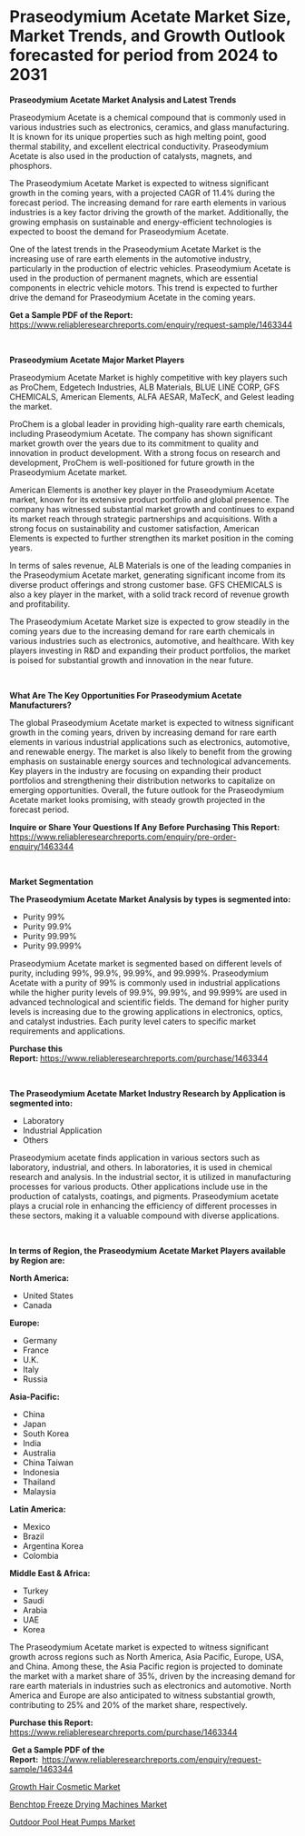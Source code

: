 <p><h1>Praseodymium Acetate Market Size, Market Trends, and Growth Outlook forecasted for period from 2024 to 2031</h1></p><p><strong>Praseodymium Acetate Market Analysis and Latest Trends</strong></p>
<p><p>Praseodymium Acetate is a chemical compound that is commonly used in various industries such as electronics, ceramics, and glass manufacturing. It is known for its unique properties such as high melting point, good thermal stability, and excellent electrical conductivity. Praseodymium Acetate is also used in the production of catalysts, magnets, and phosphors.</p><p>The Praseodymium Acetate Market is expected to witness significant growth in the coming years, with a projected CAGR of 11.4% during the forecast period. The increasing demand for rare earth elements in various industries is a key factor driving the growth of the market. Additionally, the growing emphasis on sustainable and energy-efficient technologies is expected to boost the demand for Praseodymium Acetate.</p><p>One of the latest trends in the Praseodymium Acetate Market is the increasing use of rare earth elements in the automotive industry, particularly in the production of electric vehicles. Praseodymium Acetate is used in the production of permanent magnets, which are essential components in electric vehicle motors. This trend is expected to further drive the demand for Praseodymium Acetate in the coming years.</p></p>
<p><strong>Get a Sample PDF of the Report:&nbsp;</strong> <a href="https://www.reliableresearchreports.com/enquiry/request-sample/1463344">https://www.reliableresearchreports.com/enquiry/request-sample/1463344</a></p>
<p>&nbsp;</p>
<p><strong>Praseodymium Acetate Major Market Players</strong></p>
<p><p>Praseodymium Acetate Market is highly competitive with key players such as ProChem, Edgetech Industries, ALB Materials, BLUE LINE CORP, GFS CHEMICALS, American Elements, ALFA AESAR, MaTecK, and Gelest leading the market.</p><p>ProChem is a global leader in providing high-quality rare earth chemicals, including Praseodymium Acetate. The company has shown significant market growth over the years due to its commitment to quality and innovation in product development. With a strong focus on research and development, ProChem is well-positioned for future growth in the Praseodymium Acetate market.</p><p>American Elements is another key player in the Praseodymium Acetate market, known for its extensive product portfolio and global presence. The company has witnessed substantial market growth and continues to expand its market reach through strategic partnerships and acquisitions. With a strong focus on sustainability and customer satisfaction, American Elements is expected to further strengthen its market position in the coming years.</p><p>In terms of sales revenue, ALB Materials is one of the leading companies in the Praseodymium Acetate market, generating significant income from its diverse product offerings and strong customer base. GFS CHEMICALS is also a key player in the market, with a solid track record of revenue growth and profitability.</p><p>The Praseodymium Acetate Market size is expected to grow steadily in the coming years due to the increasing demand for rare earth chemicals in various industries such as electronics, automotive, and healthcare. With key players investing in R&D and expanding their product portfolios, the market is poised for substantial growth and innovation in the near future.</p></p>
<p>&nbsp;</p>
<p><strong>What Are The Key Opportunities For Praseodymium Acetate Manufacturers?</strong></p>
<p><p>The global Praseodymium Acetate market is expected to witness significant growth in the coming years, driven by increasing demand for rare earth elements in various industrial applications such as electronics, automotive, and renewable energy. The market is also likely to benefit from the growing emphasis on sustainable energy sources and technological advancements. Key players in the industry are focusing on expanding their product portfolios and strengthening their distribution networks to capitalize on emerging opportunities. Overall, the future outlook for the Praseodymium Acetate market looks promising, with steady growth projected in the forecast period.</p></p>
<p><strong>Inquire or Share Your Questions If Any Before Purchasing This Report:</strong> <a href="https://www.reliableresearchreports.com/enquiry/pre-order-enquiry/1463344">https://www.reliableresearchreports.com/enquiry/pre-order-enquiry/1463344</a></p>
<p>&nbsp;</p>
<p><strong>Market Segmentation</strong></p>
<p><strong>The Praseodymium Acetate Market Analysis by types is segmented into:</strong></p>
<p><ul><li>Purity 99%</li><li>Purity 99.9%</li><li>Purity 99.99%</li><li>Purity 99.999%</li></ul></p>
<p><p>Praseodymium Acetate market is segmented based on different levels of purity, including 99%, 99.9%, 99.99%, and 99.999%. Praseodymium Acetate with a purity of 99% is commonly used in industrial applications while the higher purity levels of 99.9%, 99.99%, and 99.999% are used in advanced technological and scientific fields. The demand for higher purity levels is increasing due to the growing applications in electronics, optics, and catalyst industries. Each purity level caters to specific market requirements and applications.</p></p>
<p><strong>Purchase this Report:&nbsp;</strong><a href="https://www.reliableresearchreports.com/purchase/1463344">https://www.reliableresearchreports.com/purchase/1463344</a></p>
<p>&nbsp;</p>
<p><strong>The Praseodymium Acetate Market Industry Research by Application is segmented into:</strong></p>
<p><ul><li>Laboratory</li><li>Industrial Application</li><li>Others</li></ul></p>
<p><p>Praseodymium acetate finds application in various sectors such as laboratory, industrial, and others. In laboratories, it is used in chemical research and analysis. In the industrial sector, it is utilized in manufacturing processes for various products. Other applications include use in the production of catalysts, coatings, and pigments. Praseodymium acetate plays a crucial role in enhancing the efficiency of different processes in these sectors, making it a valuable compound with diverse applications.</p></p>
<p>&nbsp;</p>
<p><strong>In terms of Region, the Praseodymium Acetate Market Players available by Region are:</strong></p>
<p>
    <p> <strong> North America: </strong>
        <ul>
            <li>United States</li>
            <li>Canada</li>
        </ul>
        </p> 
    <p> <strong> Europe: </strong>
        <ul>
            <li>Germany</li>
            <li>France</li>
            <li>U.K.</li>
            <li>Italy</li>
            <li>Russia</li>
        </ul>
        </p> 
    <p> <strong> Asia-Pacific: </strong>
        <ul>
            <li>China</li>
            <li>Japan</li>
            <li>South Korea</li>
            <li>India</li>
            <li>Australia</li>
            <li>China Taiwan</li>
            <li>Indonesia</li>
            <li>Thailand</li>
            <li>Malaysia</li>
        </ul>
        </p> 
    <p> <strong> Latin America: </strong>
        <ul>
            <li>Mexico</li>
            <li>Brazil</li>
            <li>Argentina Korea</li>
            <li>Colombia</li>
        </ul>
        </p> 
    <p> <strong> Middle East & Africa: </strong>
        <ul>
            <li>Turkey</li>
            <li>Saudi</li>
            <li>Arabia</li>
            <li>UAE</li>
            <li>Korea</li>
        </ul>
    </p>
    </p>
<p><p>The Praseodymium Acetate market is expected to witness significant growth across regions such as North America, Asia Pacific, Europe, USA, and China. Among these, the Asia Pacific region is projected to dominate the market with a market share of 35%, driven by the increasing demand for rare earth materials in industries such as electronics and automotive. North America and Europe are also anticipated to witness substantial growth, contributing to 25% and 20% of the market share, respectively.</p></p>
<p><strong>Purchase this Report: </strong><a href="https://www.reliableresearchreports.com/purchase/1463344">https://www.reliableresearchreports.com/purchase/1463344</a></p>
<p>&nbsp;<strong>Get a Sample PDF of the Report:&nbsp;&nbsp;</strong><a href="https://www.reliableresearchreports.com/enquiry/request-sample/1463344">https://www.reliableresearchreports.com/enquiry/request-sample/1463344</a></p>
<p><strong></strong></p>
<p><p><a href="https://view.publitas.com/reportprime-1/growth-hair-cosmetic-market-provides-a-comprehensive-analysis-including-a-macro-overview-of-the-market-as-well-as-micro-details-such-as-market-size-and-competitive-landscape/">Growth Hair Cosmetic Market</a></p><p><a href="https://view.publitas.com/reportprime-1/global-benchtop-freeze-drying-machines-market-by-types-applications-and-major-players-with-regional-growth-rate-analysis-and-development-situation-from-2023-to-2030/">Benchtop Freeze Drying Machines Market</a></p><p><a href="https://view.publitas.com/reportprime-1/outdoor-pool-heat-pumps-market-research-report-reveals-the-latest-trends-and-opportunities-of-this-market-for-period-from-2023-2030/">Outdoor Pool Heat Pumps Market</a></p></p>